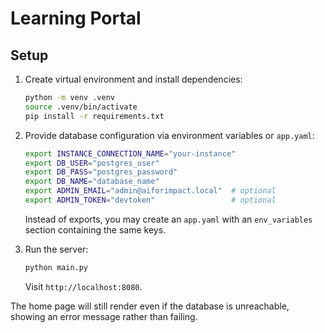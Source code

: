 # Learning Portal

## Setup

1. Create virtual environment and install dependencies:
   ```bash
   python -m venv .venv
   source .venv/bin/activate
   pip install -r requirements.txt
   ```

2. Provide database configuration via environment variables or `app.yaml`:
   ```bash
   export INSTANCE_CONNECTION_NAME="your-instance"
   export DB_USER="postgres_user"
   export DB_PASS="postgres_password"
   export DB_NAME="database_name"
   export ADMIN_EMAIL="admin@aiforimpact.local"  # optional
   export ADMIN_TOKEN="devtoken"                 # optional
   ```

   Instead of exports, you may create an `app.yaml` with an `env_variables` section containing the same keys.

3. Run the server:
   ```bash
   python main.py
   ```
   Visit `http://localhost:8080`.

The home page will still render even if the database is unreachable, showing an error message rather than failing.
